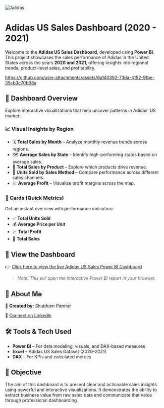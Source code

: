 ![Adidas](https://github.com/user-attachments/assets/497053b9-d2ad-4c2d-88d4-456bde5ca379)


#  Adidas US Sales Dashboard (2020 - 2021)

Welcome to the **Adidas US Sales Dashboard**, developed using **Power BI**. This project showcases the sales performance of Adidas in the United States across the years **2020 and 2021**, offering insights into regional trends, product-level sales, and profitability.


https://github.com/user-attachments/assets/6a140392-73da-4152-9fbe-35cb3c70b98a


## 🚀 Dashboard Overview

Explore interactive visualizations that help uncover patterns in Adidas’ US market:

### 📈 Visual Insights by Region

- 🗓️ **Total Sales by Month** – Analyze monthly revenue trends across regions.
- 🗺️ **Average Sales by State** – Identify high-performing states based on average sales.
- 👟 **Total Sales by Product** – Explore which products drive revenue.
- 🧾 **Units Sold by Sales Method** – Compare performance across different sales channels.
- 💹 **Average Profit** – Visualize profit margins across the map.

### 📌 Cards (Quick Metrics)

Get an instant overview with performance indicators:

- ✅ **Total Units Sold**
- 💰 **Average Price per Unit**
- 📈 **Total Profit**
- 🛒 **Total Sales**

## 🔗 View the Dashboard

👉 [Click here to view the live Adidas US Sales Power BI Dashboard](https://github.com/shubham132004/ADIDAS-US-SALES/tree/master/DASHBOARD)

> *Note: This will open the interactive Power BI report in your browser.*

## 👤 About Me

📇 **Created by:** *Shubham Parmar*

🔗 [Connect on LinkedIn](https://www.linkedin.com/in/shubham-parmar-12164024a/)

## 🛠 Tools & Tech Used

- **Power BI** – For data modeling, visuals, and DAX-based measures
- **Excel** – Adidas US Sales Dataset (2020–2021)
- **DAX** – For KPIs and calculated metrics

## 🎯 Objective

The aim of this dashboard is to present clear and actionable sales insights using powerful and interactive visualizations. It demonstrates the ability to extract business value from raw sales data and communicate that value through professional dashboarding.



